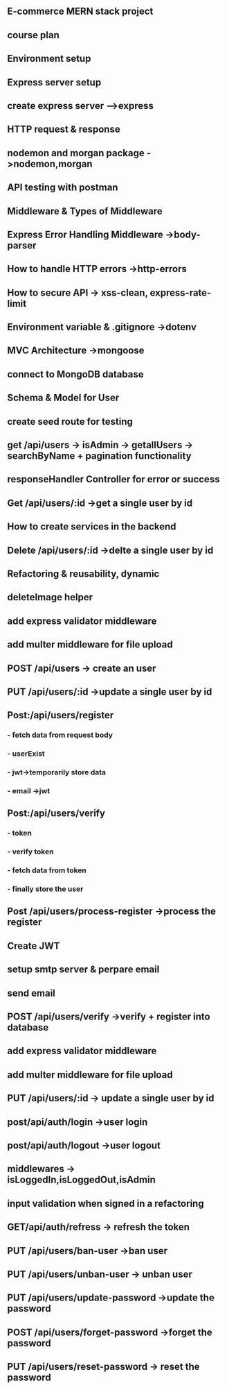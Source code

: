## E-commerce MERN stack project
## course plan
## Environment setup
## Express server setup
## create express server -->express
## HTTP request & response
## nodemon and morgan package ->nodemon,morgan

## API testing with postman
## Middleware & Types of Middleware
## Express Error Handling Middleware ->body-parser
## How to handle HTTP errors ->http-errors

## How to secure API -> xss-clean, express-rate-limit

## Environment variable & .gitignore ->dotenv

## MVC Architecture ->mongoose

## connect to MongoDB database

## Schema & Model for User

## create seed route for testing

## get /api/users -> isAdmin -> getallUsers -> searchByName + pagination functionality

## responseHandler Controller for error or success

## Get /api/users/:id ->get a single user by id

## How to create services in the backend

## Delete /api/users/:id ->delte a single user by id
## Refactoring & reusability, dynamic
## deleteImage helper
## add express validator middleware
## add multer middleware for file upload
## POST /api/users -> create an user
## PUT /api/users/:id ->update a single user by id

## Post:/api/users/register 
### - fetch data from request body
### - userExist
### - jwt->temporarily store data
### - email ->jwt

## Post:/api/users/verify
### - token
### - verify token
### - fetch data from token
### - finally store the user

## Post /api/users/process-register ->process the register
## Create JWT
## setup smtp server & perpare email
## send email
## POST /api/users/verify ->verify + register into database
## add express validator middleware
## add multer middleware for file upload
## PUT /api/users/:id -> update a single user by id

## post/api/auth/login ->user login
## post/api/auth/logout ->user logout
## middlewares -> isLoggedIn,isLoggedOut,isAdmin
## input validation when signed in a refactoring
## GET/api/auth/refress -> refresh the token

## PUT /api/users/ban-user ->ban user
## PUT /api/users/unban-user -> unban user
## PUT /api/users/update-password ->update the password
## POST /api/users/forget-password ->forget the password
## PUT /api/users/reset-password -> reset the password